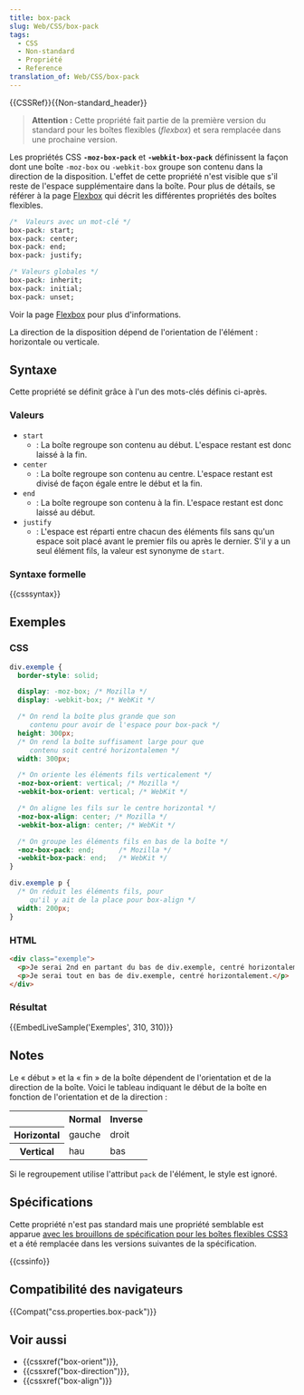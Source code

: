 ```yaml
---
title: box-pack
slug: Web/CSS/box-pack
tags:
  - CSS
  - Non-standard
  - Propriété
  - Reference
translation_of: Web/CSS/box-pack
---
```

{{CSSRef}}{{Non-standard_header}}

> **Attention :** Cette propriété fait partie de la première version du standard pour les boîtes flexibles (_flexbox_) et sera remplacée dans une prochaine version.

Les propriétés CSS **`-moz-box-pack`** et **`-webkit-box-pack`** définissent la façon dont une boîte `-moz-box` ou `-webkit-box` groupe son contenu dans la direction de la disposition. L'effet de cette propriété n'est visible que s'il reste de l'espace supplémentaire dans la boîte. Pour plus de détails, se référer à la page [Flexbox](/fr/docs/Web/CSS/CSS_Flexible_Box_Layout/Basic_Concepts_of_Flexbox) qui décrit les différentes propriétés des boîtes flexibles.

```css
/*  Valeurs avec un mot-clé */
box-pack: start;
box-pack: center;
box-pack: end;
box-pack: justify;

/* Valeurs globales */
box-pack: inherit;
box-pack: initial;
box-pack: unset;
```

Voir la page [Flexbox](/fr/docs/Web/CSS/CSS_Flexible_Box_Layout/Basic_Concepts_of_Flexbox) pour plus d'informations.

La direction de la disposition dépend de l'orientation de l'élément : horizontale ou verticale.

## Syntaxe

Cette propriété se définit grâce à l'un des mots-clés définis ci-après.

### Valeurs

- `start`
  - : La boîte regroupe son contenu au début. L'espace restant est donc laissé à la fin.
- `center`
  - : La boîte regroupe son contenu au centre. L'espace restant est divisé de façon égale entre le début et la fin.
- `end`
  - : La boîte regroupe son contenu à la fin. L'espace restant est donc laissé au début.
- `justify`
  - : L'espace est réparti entre chacun des éléments fils sans qu'un espace soit placé avant le premier fils ou après le dernier. S'il y a un seul élément fils, la valeur est synonyme de `start`.

### Syntaxe formelle

{{csssyntax}}

## Exemples

### CSS

```css
div.exemple {
  border-style: solid;

  display: -moz-box; /* Mozilla */
  display: -webkit-box; /* WebKit */

  /* On rend la boîte plus grande que son
     contenu pour avoir de l'espace pour box-pack */
  height: 300px;
  /* On rend la boîte suffisament large pour que
     contenu soit centré horizontalemen */
  width: 300px;

  /* On oriente les éléments fils verticalement */
  -moz-box-orient: vertical; /* Mozilla */
  -webkit-box-orient: vertical; /* WebKit */

  /* On aligne les fils sur le centre horizontal */
  -moz-box-align: center; /* Mozilla */
  -webkit-box-align: center; /* WebKit */

  /* On groupe les éléments fils en bas de la boîte */
  -moz-box-pack: end;      /* Mozilla */
  -webkit-box-pack: end;   /* WebKit */
}

div.exemple p {
  /* On réduit les éléments fils, pour
     qu'il y ait de la place pour box-align */
  width: 200px;
}
```

### HTML

```html
<div class="exemple">
  <p>Je serai 2nd en partant du bas de div.exemple, centré horizontalement.</p>
  <p>Je serai tout en bas de div.exemple, centré horizontalement.</p>
</div>
```

### Résultat

{{EmbedLiveSample('Exemples', 310, 310)}}

## Notes

Le « début » et la « fin » de la boîte dépendent de l'orientation et de la direction de la boîte. Voici le tableau indiquant le début de la boîte en fonction de l'orientation et de la direction :

<table class="standard-table">
  <tbody>
    <tr>
      <th> </th>
      <th><strong>Normal</strong></th>
      <th><strong>Inverse</strong></th>
    </tr>
    <tr>
      <th><strong>Horizontal</strong></th>
      <td>gauche</td>
      <td>droit</td>
    </tr>
    <tr>
      <th><strong>Vertical</strong></th>
      <td>hau</td>
      <td>bas</td>
    </tr>
  </tbody>
</table>

Si le regroupement utilise l'attribut `pack` de l'élément, le style est ignoré.

## Spécifications

Cette propriété n'est pas standard mais une propriété semblable est apparue [avec les brouillons de spécification pour les boîtes flexibles CSS3](https://www.w3.org/TR/2009/WD-css3-flexbox-20090723/) et a été remplacée dans les versions suivantes de la spécification.

{{cssinfo}}

## Compatibilité des navigateurs

{{Compat("css.properties.box-pack")}}

## Voir aussi

- {{cssxref("box-orient")}},
- {{cssxref("box-direction")}},
- {{cssxref("box-align")}}
